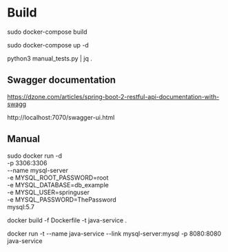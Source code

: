 # Build
sudo docker-compose build

sudo docker-compose up -d

python3 manual_tests.py | jq .


## Swagger documentation
https://dzone.com/articles/spring-boot-2-restful-api-documentation-with-swagg

http://localhost:7070/swagger-ui.html

## Manual
sudo docker run -d \
      -p 3306:3306 \
     --name mysql-server \
     -e MYSQL_ROOT_PASSWORD=root \
     -e MYSQL_DATABASE=db_example \
     -e MYSQL_USER=springuser \
     -e MYSQL_PASSWORD=ThePassword \
        mysql:5.7

docker build -f Dockerfile -t java-service .

docker run -t --name java-service --link mysql-server:mysql -p 8080:8080 java-service